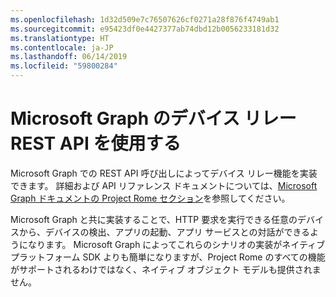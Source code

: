 ```yaml
---
ms.openlocfilehash: 1d32d509e7c76507626cf0271a28f876f4749ab1
ms.sourcegitcommit: e95423df0e4427377ab74dbd12b0056233181d32
ms.translationtype: HT
ms.contentlocale: ja-JP
ms.lasthandoff: 06/14/2019
ms.locfileid: "59800284"
---
```

# <a name="using-microsoft-graphs-device-relay-rest-apis"></a>Microsoft Graph のデバイス リレー REST API を使用する

Microsoft Graph での REST API 呼び出しによってデバイス リレー機能を実装できます。 詳細および API リファレンス ドキュメントについては、[Microsoft Graph ドキュメントの Project Rome セクション](https://developer.microsoft.com/graph/docs/api-reference/beta/resources/project_rome_overview#devices)を参照してください。

Microsoft Graph と共に実装することで、HTTP 要求を実行できる任意のデバイスから、デバイスの検出、アプリの起動、アプリ サービスとの対話ができるようになります。 Microsoft Graph によってこれらのシナリオの実装がネイティブ プラットフォーム SDK よりも簡単になりますが、Project Rome のすべての機能がサポートされるわけではなく、ネイティブ オブジェクト モデルも提供されません。